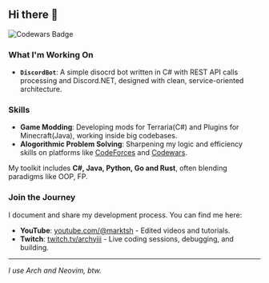 ## Hi there 👋

![Codewars Badge](https://www.codewars.com/users/RoNiN-shadow/badges/large)

### What I'm Working On

- **`DiscordBot`**: A simple disocrd bot written in C# with REST API calls processing and Discord.NET, designed with clean, service-oriented architecture.

### Skills

- **Game Modding**: Developing mods for Terraria(C#) and Plugins for Minecraft(Java), working inside big codebases.
- **Alogorithmic Problem Solving**: Sharpening my logic and efficiency skills on platforms like [CodeForces](https://codeforces.com/profile/Mark_Tyshchuk) and [Codewars](https://www.codewars.com/users/RoNiN-shadow).

My toolkit includes **C#, Java, Python, Go and Rust**, often blending paradigms like OOP, FP.

### Join the Journey

I document and share my development process. You can find me here:
- **YouTube**: [youtube.com/@marktsh](https://www.youtube.com/@marktsh) - Edited videos and tutorials.
- **Twitch**: [twitch.tv/archyiii](https://twitch.tv/archyiii) - Live coding sessions, debugging, and building.


---

*I use Arch and Neovim, btw.*
